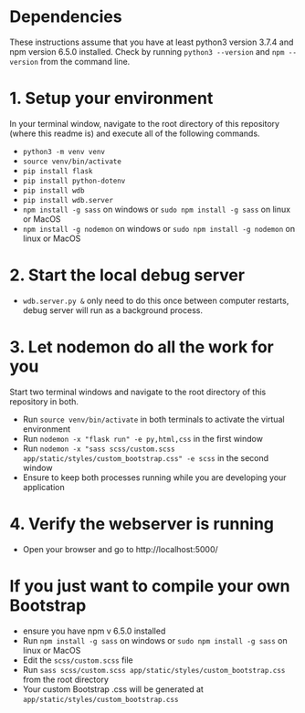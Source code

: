 # Dependencies
These instructions assume that you have at least python3 version 3.7.4 and npm version 6.5.0 installed. Check by running ```python3 --version``` and ```npm --version``` from the command line.

# 1. Setup your environment 
In your terminal window, navigate to the root directory of this repository (where this readme is) and execute all of the following commands.
- ```python3 -m venv venv``` 
- ```source venv/bin/activate``` 
- ```pip install flask``` 
- ```pip install python-dotenv``` 
- ```pip install wdb``` 
- ```pip install wdb.server```
- ```npm install -g sass``` on windows or ```sudo npm install -g sass``` on linux or MacOS
- ```npm install -g nodemon``` on windows or ```sudo npm install -g nodemon``` on linux or MacOS

# 2. Start the local debug server
- ```wdb.server.py &``` only need to do this once between computer restarts, debug server will run as a background process.

# 3. Let nodemon do all the work for you
Start two terminal windows and navigate to the root directory of this repository in both.
- Run ```source venv/bin/activate``` in both terminals to activate the virtual environment
- Run ```nodemon -x "flask run" -e py,html,css``` in the first window
- Run ```nodemon -x "sass scss/custom.scss app/static/styles/custom_bootstrap.css" -e scss``` in the second window
- Ensure to keep both processes running while you are developing your application

# 4. Verify the webserver is running
- Open your browser and go to http://localhost:5000/

# If you just want to compile your own Bootstrap
- ensure you have npm v 6.5.0 installed
- Run ```npm install -g sass``` on windows or ```sudo npm install -g sass``` on linux or MacOS
- Edit the ```scss/custom.scss``` file
- Run ```sass scss/custom.scss app/static/styles/custom_bootstrap.css``` from the root directory
- Your custom Bootstrap .css will be generated at ```app/static/styles/custom_bootstrap.css```

